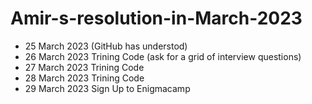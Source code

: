 # Amir-s-resolution-in-March-2023
- 25 March 2023 (GitHub has understod)
- 26 March 2023 Trining Code (ask for a grid of interview questions)
- 27 March 2023 Trining Code
- 28 March 2023 Trining Code
- 29 March 2023 Sign Up to Enigmacamp
